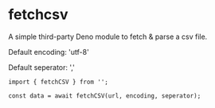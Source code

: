 # fetchcsv
A simple third-party Deno module to fetch &amp; parse a csv file.

Default encoding: 'utf-8'

Default seperator: ','


```
import { fetchCSV } from '';

const data = await fetchCSV(url, encoding, seperator);
```
